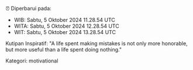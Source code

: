 ⏰ Diperbarui pada:
- WIB: Sabtu, 5 Oktober 2024 11.28.54 UTC
- WITA: Sabtu, 5 Oktober 2024 12.28.54 UTC
- WIT: Sabtu, 5 Oktober 2024 13.28.54 UTC

Kutipan Inspiratif:
"A life spent making mistakes is not only more honorable, but more useful than a life spent doing nothing."


Kategori: motivational


